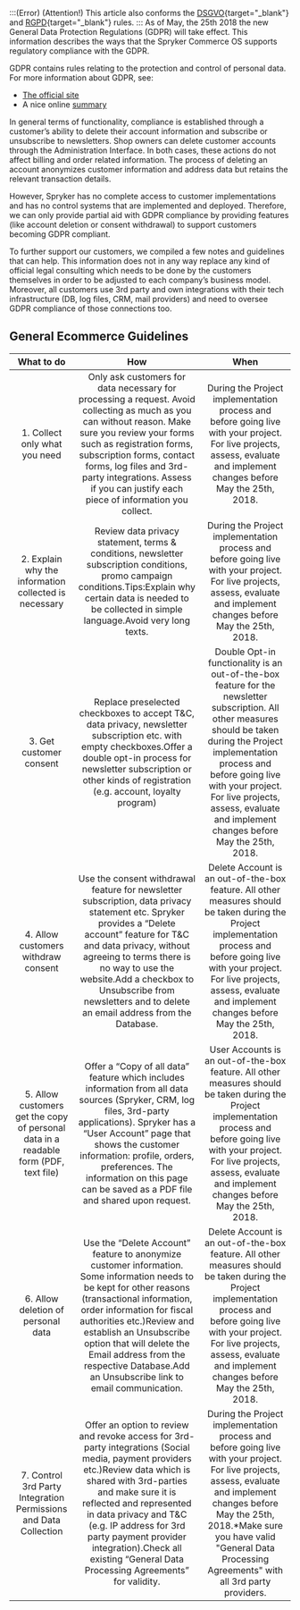 :::(Error) (Attention!)
This article also conforms the [DSGVO](https://de.wikipedia.org/wiki/Datenschutz-Grundverordnung){target="_blank"} and [RGPD](https://fr.wikipedia.org/wiki/R%C3%A8glement_g%C3%A9n%C3%A9ral_sur_la_protection_des_donn%C3%A9es){target="_blank"} rules.
:::
As of May, the 25th 2018 the new General Data Protection Regulations (GDPR) will take effect. This information describes the ways that the Spryker Commerce OS supports regulatory compliance with the GDPR.

GDPR contains rules relating to the protection and control of personal data. 
For more information about GDPR, see:

* [The official site](https://eur-lex.europa.eu/legal-content/EN/TXT/?uri=celex%3A32016R0679)
* A nice online [summary](https://gdpr-info.eu/)

In general terms of functionality, compliance is established through a customer’s ability to delete their account information and subscribe or unsubscribe to newsletters. Shop owners can delete customer accounts through the Administration Interface. In both cases, these actions do not affect billing and order related information. The process of deleting an account anonymizes customer information and address data but retains the relevant transaction details.

However, Spryker has no complete access to customer implementations and has no control systems that are implemented and deployed. Therefore, we can only provide partial aid with GDPR compliance by providing features (like account deletion or consent withdrawal) to support customers becoming GDPR compliant.

To further support our customers, we compiled a few notes and guidelines that can help. This information does not in any way replace any kind of official legal consulting which needs to be done by the customers themselves in order to be adjusted to each company’s business model. Moreover, all customers use 3rd party and own integrations with their tech infrastructure (DB, log files, CRM, mail providers) and need to oversee GDPR compliance of those connections too.

## General Ecommerce Guidelines

|                          What to do                          |                             How                              |                             When                             |
| :----------------------------------------------------------: | :----------------------------------------------------------: | :----------------------------------------------------------: |
|                1. Collect only what you need                 | Only ask customers for data necessary for processing a request. Avoid collecting as much as you can without reason. Make sure you review your forms such as registration forms, subscription forms, contact forms, log files and 3rd-party integrations. Assess if you can justify each piece of information you collect. | During the Project implementation process and before going live with your project. For live projects, assess, evaluate and implement changes before May the 25th, 2018. |
|    2. Explain why the information collected is necessary     | Review data privacy statement, terms & conditions, newsletter subscription conditions, promo campaign conditions.Tips:Explain why certain data is needed to be collected in simple language.Avoid very long texts. | During the Project implementation process and before going live with your project. For live projects, assess, evaluate and implement changes before May the 25th, 2018. |
|                   3. Get customer consent                    | Replace preselected checkboxes to accept T&C, data privacy, newsletter subscription etc. with empty checkboxes.Offer a double opt-in process for newsletter subscription or other kinds of registration (e.g. account, loyalty program) | Double Opt-in functionality is an out-of-the-box feature for the newsletter subscription. All other measures should be taken during the Project implementation process and before going live with your project. For live projects, assess, evaluate and implement changes before May the 25th, 2018. |
|             4. Allow customers withdraw consent              | Use the consent withdrawal feature for newsletter subscription, data privacy statement etc. Spryker provides a “Delete account” feature for T&C and data privacy, without agreeing to terms there is no way to use the website.Add a checkbox to Unsubscribe from newsletters and to delete an email address from the Database. | Delete Account is an out-of-the-box feature. All other measures should be taken during the Project implementation process and before going live with your project. For live projects, assess, evaluate and implement changes before May the 25th, 2018. |
| 5. Allow customers get the copy of personal data in a readable form (PDF, text file) | Offer a “Copy of all data” feature which includes information from all data sources (Spryker, CRM, log files, 3rd-party applications). Spryker has a “User Account” page that shows the customer information: profile, orders, preferences. The information on this page can be saved as a PDF file and shared upon request. | User Accounts is an out-of-the-box feature. All other measures should be taken during the Project implementation process and before going live with your project. For live projects, assess, evaluate and implement changes before May the 25th, 2018. |
|              6. Allow deletion of personal data              | Use the “Delete Account” feature to anonymize customer information. Some information needs to be kept for other reasons (transactional information, order information for fiscal authorities etc.)Review and establish an Unsubscribe option that will delete the Email address from the respective Database.Add an Unsubscribe link to email communication. | Delete Account is an out-of-the-box feature. All other measures should be taken during the Project implementation process and before going live with your project. For live projects, assess, evaluate and implement changes before May the 25th, 2018. |
| 7. Control 3rd Party Integration Permissions and Data Collection | Offer an option to review and revoke access for 3rd-party integrations (Social media, payment providers etc.)Review data which is shared with 3rd-parties and make sure it is reflected and represented in data privacy and T&C (e.g. IP address for 3rd party payment provider integration).Check all existing “General Data Processing Agreements” for validity. | During the Project implementation process and before going live with your project. For live projects, assess, evaluate and implement changes before May the 25th, 2018.*Make sure you have valid "General Data Processing Agreements" with all 3rd party providers. |